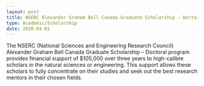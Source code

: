 ```yaml
---
layout: post
title: NSERC Alexander Graham Bell Canada Graduate Scholarship - Doctoral
type: Academic/Scholarship
date: 2020-04-01
---
```


The NSERC (National Sciences and Engineering Research Council) Alexander Graham Bell Canada Graduate Scholarship – Doctoral program provides financial support of $105,000 over three years to high-calibre scholars in the natural sciences or engineering. This support allows these scholars to fully concentrate on their studies and seek out the best research mentors in their chosen fields.
